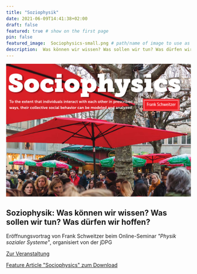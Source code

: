 ```yaml
---
title: "Soziophysik"
date: 2021-06-09T14:41:38+02:00
draft: false
featured: true # show on the first page
pin: false
featured_image:  Sociophysics-small.png # path/name of image to use as thumbnail
description:  Was können wir wissen? Was sollen wir tun? Was dürfen wir hoffen? Eröffnungsvortrag ... # short text, used in cards and for previews
---
```


<!-- Write your content here -->

![blind](Sociophysics-large.png)

## **Soziophysik: Was können wir wissen? Was sollen wir tun? Was dürfen wir hoffen?**

Eröffnungsvortrag von Frank Schweitzer beim Online-Seminar *"Physik sozialer Systeme"*, organisiert von der jDPG

[Zur Veranstaltung](https://www.dpg-physik.de/veranstaltungen/2021/wochenendseminar-physik-sozialer-systeme-online)

[Feature Article "Sociophysics" zum Download](https://doi.org/10.1063/PT.3.3845)
